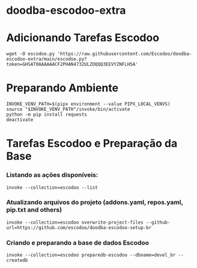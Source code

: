 # doodba-escodoo-extra

# Adicionando Tarefas Escodoo
```
wget -O escodoo.py 'https://raw.githubusercontent.com/Escodoo/doodba-escodoo-extra/main/escodoo.py?token=GHSAT0AAAAAACF2PHAN4732ULZOQQQ3EEVYZNFLH5A'
```

# Preparando Ambiente

```
INVOKE_VENV_PATH=$(pipx environment --value PIPX_LOCAL_VENVS)
source "$INVOKE_VENV_PATH"/invoke/bin/activate
python -m pip install requests
deactivate
```

# Tarefas Escodoo e Preparação da Base

### Listando as ações disponíveis:
```
invoke --collection=escodoo --list 
```

### Atualizando arquivos do projeto (addons.yaml, repos.yaml, pip.txt and others)
```
invoke --collection=escodoo overwrite-project-files --github-url=https://github.com/escodoo/doodba-escodoo-setup-br
```

### Criando e preparando a base de dados Escodoo
```
invoke --collection=escodoo preparedb-escodoo --dbname=devel_br --createdb
```
